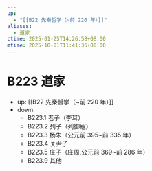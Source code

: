 ```yaml
---
up:
  - "[[B22 先秦哲学（~前 220 年）]]"
aliases:
  - 道家
ctime: 2025-01-25T14:26:58+08:00
mtime: 2025-10-01T11:41:36+08:00
---
```


# B223 道家

- up: [[B22 先秦哲学（~前 220 年）]]
- down:	
	- B223.1 老子（李耳）
	- B223.2 列子（列御寇）
	- B223.3 杨朱（公元前 395~前 335 年）
	- B223.4 关尹子
	- B223.5 庄子（庄周,公元前 369~前 286 年）
	- B223.9 其他
	
